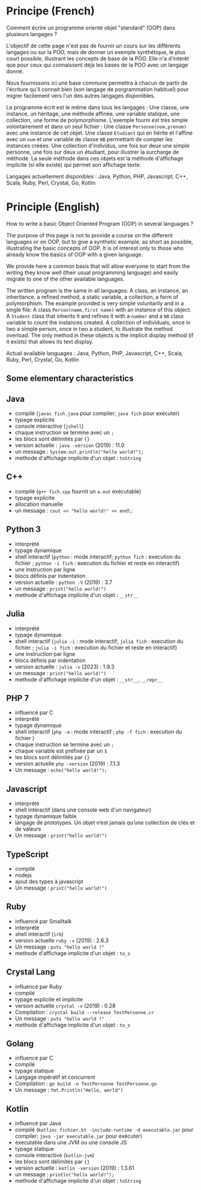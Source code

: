 # Principe (French)

Comment écrire un programme orienté objet "standard" (OOP) dans plusieurs langages ?

L'objectif de cette page n'est pas de fournir un cours sur les différents langages ou sur la POO, mais de donner un exemple synthétique, le plus court possible, illustrant les concepts de base de la POO. Elle n'a d'intérêt que pour ceux qui connaissent déjà les bases de la POO avec un langage donné.

Nous fournissons ici une base commune permettra à chacun de partir de l'écriture qu'il connait bien (son langage de porgrammation habituel) pour migrer facilement vers l'un des autres langages disponibles.

Le programme écrit est le même dans tous les langages : Une classe, une instance, un héritage, une méthode affinée, une variable statique, une collection, une forme de polymorphisme. L'exemple fourni est très simple volontairement et dans un seul fichier : Une classe `Personne(nom,prenom)` avec une instance de cet objet. Une classe `Etudiant` qui en hérite et l'affine avec un `num` et une variable de classe `NB` permettant de compter les instances créées. Une collection d'individus, une fois sur deux une simple personne, une fois sur deux un étudiant, pour illustrer la surcharge de méthode. La seule méthode dans ces objets est la méthode d'affichage implicite (si elle existe) qui permet son affichage texte.

Langages actuellement disponibles : Java, Python, PHP, Javascript, C++, Scala, Ruby, Perl, Crystal, Go, Kotlin

# Principle (English)

How to write a basic Object Oriented Program (OOP) in several languages ?

The purpose of this page is not to provide a course on the different languages or on OOP, but to give a synthetic example, as short as possible, illustrating the basic concepts of OOP. It is of interest only to those who already know the basics of OOP with a given language.

We provide here a common basis that will allow everyone to start from the writing they know well (their usual programming language) and easily migrate to one of the other available languages.

The written program is the same in all languages: A class, an instance, an inheritance, a refined method, a static variable, a collection, a form of polymorphism. The example provided is very simple voluntarily and in a single file: A class `Person(name,first name)` with an instance of this object. A `Student` class that inherits it and refines it with a `number` and a `NB` class variable to count the instances created. A collection of individuals, once in two a simple person, once in two a student, to illustrate the method overload. The only method in these objects is the implicit display method (if it exists) that allows its text display.

Actual available languages : Java, Python, PHP, Javascript, C++, Scala, Ruby, Perl, Crystal, Go, Kotlin



## Some elementary characteristics

## Java

- compilé (`javac fich.java` pour compiler; `java fich` pour exécuter)
- typage explicite
- console interactive (`jshell`)
- chaque instruction se termine avec un `;`
- les blocs sont délimités par `{}`
- version actuelle : `java -version` (2019) : 11.0
- un message : `System.out.println("hello world!");`
- methode d'affichage implicite d'un objet : `toString`

## C++

- compilé (`g++ fich.cpp` fournit un `a.out` exécutable)
- typage explicite
- allocation manuelle
- un message : `cout << "hello world!" << endl;`

## Python 3

- interprété
- typage dynamique
- shell interactif (`python` : mode interactif; `python fich` : execution du fichier ; `python -i fich` : execution du fichier et reste en interactif)
- une instruction par ligne
- blocs définis par indentation
- version actuelle : `python -V` (2019) : 3.7
- un message : `print("hello world!")`
- methode d'affichage implicite d'un objet : `__str__`

## Julia  

- interprété
- typage dynamique
- shell interactif (`julia -i` : mode interactif; `julia fich` : execution du fichier ; `julia -i fich` : execution du fichier et reste en interactif)
- une instruction par ligne
- blocs définis par indentation
- version actuelle : `julia -v` (2023) : 1.9.3
- un message : `print("hello world!")`
- methode d'affichage implicite d'un objet : `__str__`, `__repr__`


## PHP 7

- influencé par C
- interprété
- typage dynamique
- shell interactif (`php -a` : mode interactif ; `php -f fich` : execution du fichier )
- chaque instruction se termine avec un `;`
- chaque variable est préfixée par un `$`
- les blocs sont délimités par `{}`
- version actuelle `php -version` (2019) : 7.1.3
- Un message : `echo("hello world!");`

## Javascript

- interprété
- shell interactif (dans une console web d'un navigateur)
- typage dynamique faible
- langage de prototypes. Un objet n’est jamais qu’une collection de clés et de valeurs
- Un message : `print("hello world!")`

## TypeScript

- compilé
- nodejs
- ajout des types à javascript
- Un message : `print("hello world!")`

## Ruby

- influencé par Smalltalk
- interprété
- shell interactif (`irb`)
- version actuelle `ruby -v` (2019) : 2.6.3
- Un message : `puts "hello world !"`
- methode d'affichage implicite d'un objet : `to_s`

## Crystal Lang

- influencé par Ruby
- compilé
- typage explicite et implicite
- version actuelle `crystal -v` (2019) : 0.28
- Compilation : `crystal build --release TestPersonne.cr`
- Un message : `puts "hello world !"`
- methode d'affichage implicite d'un objet : `to_s`

## Golang

- influencé par C
- compilé
- typage statique
- Langage impératif et concurrent
- Compilation : `go build -o TestPersonne TestPersonne.go`
- Un message : `fmt.Println("Hello, world")`

## Kotlin

- influencé par Java
- compilé (`kotlinc fichier.kt -include-runtime -d executable.jar` pour compiler; `java -jar executable.jar` pour exécuter)
- executable dans une JVM ou une console JS
- typage statique
- console interactive (`kotlin-jvm`)
- les blocs sont délimités par `{}`
- version actuelle : `kotlin -version` (2019) : 1.3.61
- un message : `println("hello world!");`
- methode d'affichage implicite d'un objet : `toString`
